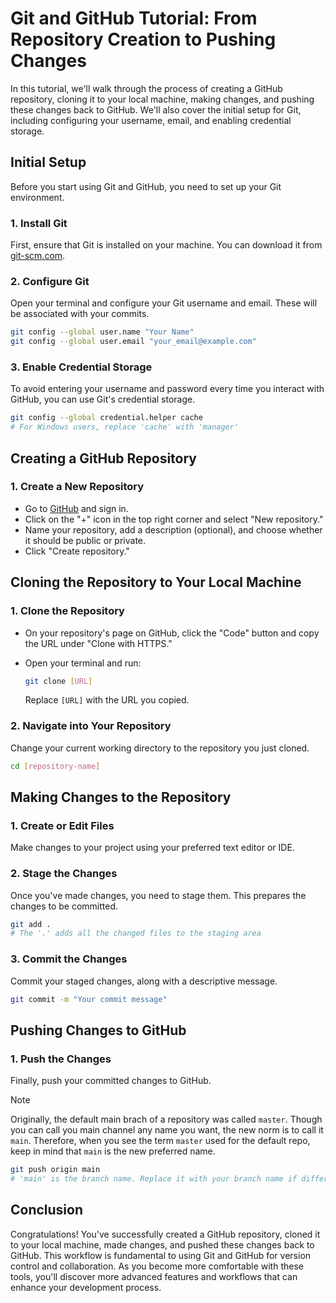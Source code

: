 # Git and GitHub Tutorial: From Repository Creation to Pushing Changes

In this tutorial, we'll walk through the process of creating a GitHub repository, cloning it to your local machine, making changes, and pushing these changes back to GitHub. We'll also cover the initial setup for Git, including configuring your username, email, and enabling credential storage.

## Initial Setup

Before you start using Git and GitHub, you need to set up your Git environment.

### 1. Install Git

First, ensure that Git is installed on your machine. You can download it from [git-scm.com](https://git-scm.com/).

### 2. Configure Git

Open your terminal and configure your Git username and email. These will be associated with your commits.

```bash
git config --global user.name "Your Name"
git config --global user.email "your_email@example.com"
```

### 3. Enable Credential Storage

To avoid entering your username and password every time you interact with GitHub, you can use Git's credential storage.

```bash
git config --global credential.helper cache
# For Windows users, replace 'cache' with 'manager'
```

## Creating a GitHub Repository

### 1. Create a New Repository

- Go to [GitHub](https://github.com/) and sign in.
- Click on the "+" icon in the top right corner and select "New repository."
- Name your repository, add a description (optional), and choose whether it should be public or private.
- Click "Create repository."

## Cloning the Repository to Your Local Machine

### 1. Clone the Repository

- On your repository's page on GitHub, click the "Code" button and copy the URL under "Clone with HTTPS."
- Open your terminal and run:

  ```bash
  git clone [URL]
  ```

  Replace `[URL]` with the URL you copied.

### 2. Navigate into Your Repository

Change your current working directory to the repository you just cloned.

```bash
cd [repository-name]
```

## Making Changes to the Repository

### 1. Create or Edit Files

Make changes to your project using your preferred text editor or IDE.

### 2. Stage the Changes

Once you've made changes, you need to stage them. This prepares the changes to be committed.

```bash
git add .
# The '.' adds all the changed files to the staging area
```

### 3. Commit the Changes

Commit your staged changes, along with a descriptive message.

```bash
git commit -m "Your commit message"
```

## Pushing Changes to GitHub

### 1. Push the Changes

Finally, push your committed changes to GitHub.

> [!NOTE]
> Originally, the default main brach of a repository was called `master`. Though you can call you main channel any name you want, the new norm is to call it `main`. Therefore, when you see the term `master` used for the default repo, keep in  mind that `main` is the new preferred name.
> 
```bash
git push origin main
# 'main' is the branch name. Replace it with your branch name if different.
```

## Conclusion

Congratulations! You've successfully created a GitHub repository, cloned it to your local machine, made changes, and pushed these changes back to GitHub. This workflow is fundamental to using Git and GitHub for version control and collaboration. As you become more comfortable with these tools, you'll discover more advanced features and workflows that can enhance your development process.
